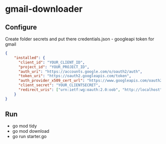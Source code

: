 # gmail-downloader
## Configure
Create folder secrets and put there credentials.json - googleapi token for gmail
```json
{
    "installed": {
      "client_id": "YOUR_CLIENT_ID",
      "project_id": "YOUR_PROJECT_ID",
      "auth_uri": "https://accounts.google.com/o/oauth2/auth",
      "token_uri": "https://oauth2.googleapis.com/token",
      "auth_provider_x509_cert_url": "https://www.googleapis.com/oauth2/v1/certs",
      "client_secret": "YOUR_CLIENTSECRET",
      "redirect_uris": ["urn:ietf:wg:oauth:2.0:oob", "http://localhost"]
    }
}
```
## Run
* go mod tidy
* go mod download
* go run starter.go
